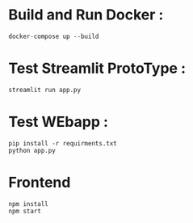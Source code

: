 # Build and Run Docker :
```
docker-compose up --build
```

# Test Streamlit ProtoType :
```
streamlit run app.py
```

# Test WEbapp :

```
pip install -r requirments.txt
python app.py
```

# Frontend

```
npm install
npm start
```